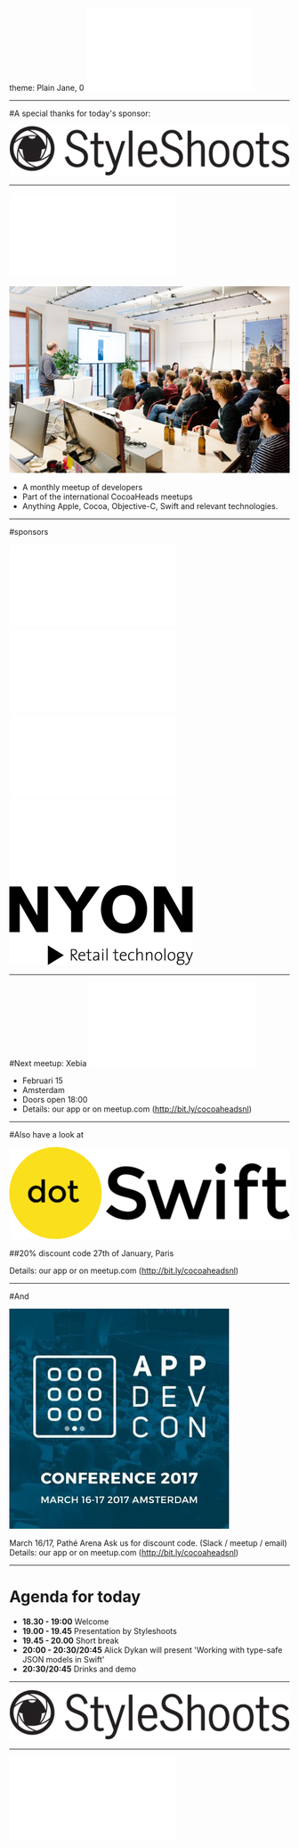 theme: Plain Jane, 0
 ![fit 150%](../../Logos/CocoaHeadsNL.pdf)

---

#A special thanks for today's sponsor: 

![inline fit](../../Logos/styleshoots.jpeg)

---

![right](../../Logos/CocoaHeadsNL.pdf)

![inline fit](../../Images/4.jpg)

- A monthly meetup of developers
- Part of the international CocoaHeads meetups
- Anything Apple, Cocoa, Objective-C, Swift and relevant technologies.

---

#sponsors

![inline fit 40%](../../Logos/theCapitals.pdf)![inline fit 100%](../../Logos/ING_Logo_RGB_A6.pdf)
![inline fit 60%](../../Logos/egeniq.pdf)![inline fit 300%](../../Logos/xebia.pdf)
![inline fit 80%](../../Logos/logo-nyon_black_website.png)

---

#Next meetup: Xebia
![inline fit](../../Logos/xebia.pdf)

- Februari 15
- Amsterdam
- Doors open 18:00
- Details: our app or on meetup.com (http://bit.ly/cocoaheadsnl)

---

#Also have a look at

![inline fit](../../Logos/dotswift.png)

##20% discount code
27th of January, Paris

Details: our app or on meetup.com (http://bit.ly/cocoaheadsnl)

---

#And

![inline fit](../../Logos/appdevcon.jpg)

March 16/17, Pathé Arena
Ask us for discount code. (Slack / meetup / email)
Details: our app or on meetup.com (http://bit.ly/cocoaheadsnl)

---

# Agenda for today

- **18.30 - 19:00** Welcome  
- **19.00 - 19.45** Presentation by Styleshoots
- **19.45 - 20.00** Short break
- **20:00 - 20:30/20:45** Alick Dykan will present 'Working with type-safe JSON models in Swift'
- **20:30/20:45** Drinks and demo

---

![inline fit](../../Logos/styleshoots.jpeg)

---

![fit 150%](../../Logos/CocoaHeadsNL.pdf)
